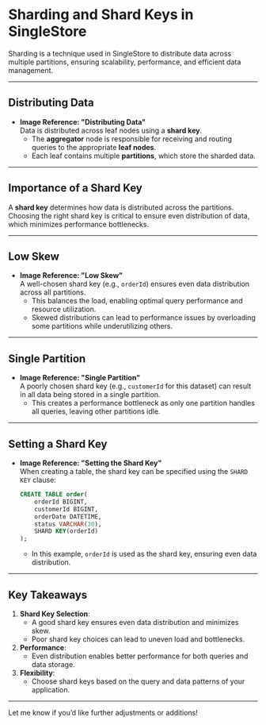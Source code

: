 
# Sharding and Shard Keys in SingleStore

Sharding is a technique used in SingleStore to distribute data across multiple partitions, ensuring scalability, performance, and efficient data management.

---

## **Distributing Data**
- **Image Reference: "Distributing Data"**  
  Data is distributed across leaf nodes using a **shard key**.  
  - The **aggregator** node is responsible for receiving and routing queries to the appropriate **leaf nodes**.  
  - Each leaf contains multiple **partitions**, which store the sharded data.  

---

## **Importance of a Shard Key**
A **shard key** determines how data is distributed across the partitions. Choosing the right shard key is critical to ensure even distribution of data, which minimizes performance bottlenecks.

---

## **Low Skew**
- **Image Reference: "Low Skew"**  
  A well-chosen shard key (e.g., `orderId`) ensures even data distribution across all partitions.  
  - This balances the load, enabling optimal query performance and resource utilization.  
  - Skewed distributions can lead to performance issues by overloading some partitions while underutilizing others.

---

## **Single Partition**
- **Image Reference: "Single Partition"**  
  A poorly chosen shard key (e.g., `customerId` for this dataset) can result in all data being stored in a single partition.  
  - This creates a performance bottleneck as only one partition handles all queries, leaving other partitions idle.

---

## **Setting a Shard Key**
- **Image Reference: "Setting the Shard Key"**  
  When creating a table, the shard key can be specified using the `SHARD KEY` clause:  
  ```sql
  CREATE TABLE order(
      orderId BIGINT,
      customerId BIGINT,
      orderDate DATETIME,
      status VARCHAR(30),
      SHARD KEY(orderId)
  );
  ```
  - In this example, `orderId` is used as the shard key, ensuring even data distribution.

---

## **Key Takeaways**
1. **Shard Key Selection**:
   - A good shard key ensures even data distribution and minimizes skew.
   - Poor shard key choices can lead to uneven load and bottlenecks.
2. **Performance**:
   - Even distribution enables better performance for both queries and data storage.
3. **Flexibility**:
   - Choose shard keys based on the query and data patterns of your application.

---

Let me know if you’d like further adjustments or additions!
